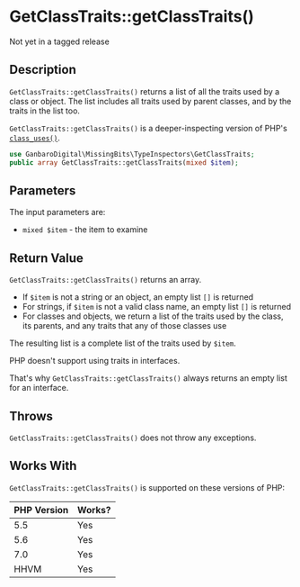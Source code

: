 # GetClassTraits::getClassTraits()

<div class="callout warning">
Not yet in a tagged release
</div>

## Description

`GetClassTraits::getClassTraits()` returns a list of all the traits used by a class or object. The list includes all traits used by parent classes, and by the traits in the list too.

`GetClassTraits::getClassTraits()` is a deeper-inspecting version of PHP's [`class_uses()`](http://php.net/manual/en/function.class-uses.php).

```php
use GanbaroDigital\MissingBits\TypeInspectors\GetClassTraits;
public array GetClassTraits::getClassTraits(mixed $item);
```

## Parameters

The input parameters are:

- `mixed $item` - the item to examine

## Return Value

`GetClassTraits::getClassTraits()` returns an array.

* If `$item` is not a string or an object, an empty list `[]` is returned
* For strings, if `$item` is not a valid class name, an empty list `[]` is returned
* For classes and objects, we return a list of the traits used by the class, its parents, and any traits that any of those classes use

The resulting list is a complete list of the traits used by `$item`.

<div class="callout warning" markdown="1">
PHP doesn't support using traits in interfaces.

That's why `GetClassTraits::getClassTraits()` always returns an empty list for an interface.
</div>

## Throws

`GetClassTraits::getClassTraits()` does not throw any exceptions.

## Works With

`GetClassTraits::getClassTraits()` is supported on these versions of PHP:

PHP Version | Works?
------------|-------
5.5 | Yes
5.6 | Yes
7.0 | Yes
HHVM | Yes
